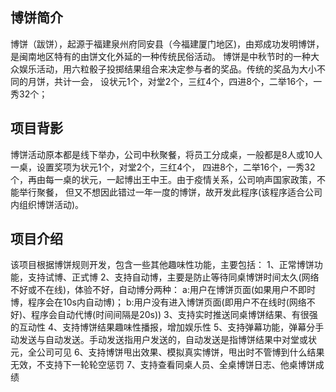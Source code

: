 ## 博饼简介
博饼（跋饼），起源于福建泉州府同安县（今福建厦门地区)，由郑成功发明博饼，是闽南地区特有的由饼文化外延的一种传统民俗活动。
博饼是中秋节时的一种大众娱乐活动，用六粒骰子投掷结果组合来决定参与者的奖品。传统的奖品为大小不同的月饼，共计一会，
设状元1个，对堂2个，三红4个，四进8个，二举16个，一秀32个；

## 项目背影
博饼活动原本都是线下举办，公司中秋聚餐，将员工分成桌，一般都是8人或10人一桌，设置奖项为状元1个，对堂2个，三红4个，
四进8个，二举16个，一秀32个，再由每一桌的状元，一起博出王中王。由于疫情关系，公司响声国家政策，不能举行聚餐，
但又不想因此错过一年一度的博饼，故开发此程序(该程序适合公司内组织博饼活动)。

## 项目介绍
该项目根据博饼规则开发，包含一些其他趣味性功能，主要包括：
1、正常博饼功能，支持试博、正式博
2、支持自动博，主要是防止等待同桌博饼时间太久(网络不好或不在线)，体验不好，自动博分两种：
    a:用户在博饼页面(如果用户不即时博，程序会在10s内自动博)；
    b:用户没有进入博饼页面(即用户不在线时(网络不好)、程序会自动代博(时间间隔是20s))
3、支持实时推送同桌博饼结果、有很强的互动性
4、支持博饼结果趣味性播报，增加娱乐性
5、支持弹幕功能，弹幕分手动发送与自动发送。手动发送指用户发送的，自动发送是指博饼结果中对堂或状元，全公司可见
6、支持博饼甩出效果、模拟真实博饼，甩出时不管博到什么结果无效，不支持下一轮轮空惩罚
7、支持查看同桌人员、全桌博饼日志、他桌博饼成绩
